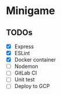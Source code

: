 # Minigame

## TODOs
- [X] Express
- [X] ESLint
- [X] Docker container
- [ ] Nodemon
- [ ] GitLab CI
- [ ] Unit test
- [ ] Deploy to GCP
